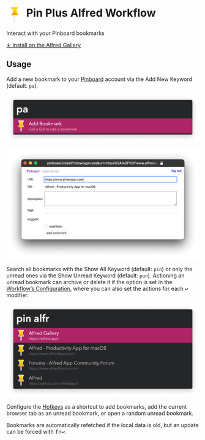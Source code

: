 # <img src='Workflow/icon.png' width='45' align='center' alt='icon'> Pin Plus Alfred Workflow

Interact with your Pinboard bookmarks

<a href='https://alfred.app/workflows/vitor/pin-plus'>⤓ Install on the Alfred Gallery</a>

## Usage

Add a new bookmark to your [Pinboard](https://pinboard.in) account via the Add New Keyword (default: `pa`).

![Add bookmark](Workflow/images/about/pa.png)

![Browser GUI to add bookmark](Workflow/images/about/gui.png)

Search all bookmarks with the Show All Keyword (default: `pin`) or only the unread ones via the Show Unread Keyword (default: `pun`). Actioning an unread bookmark can archive or delete it if the option is set in the [Workflow’s Configuration](https://www.alfredapp.com/help/workflows/user-configuration/), where you can also set the actions for each <kbd>↩&#xFE0E;</kbd> modifier.

![Showing bookmarks matching alfr](Workflow/images/about/pin.png)

Configure the [Hotkeys](https://www.alfredapp.com/help/workflows/triggers/hotkey/) as a shortcut to add bookmarks, add the current browser tab as an unread bookmark, or open a random unread bookmark.

Bookmarks are automatically refetched if the local data is old, but an update can be forced with <kbd>fn</kbd><kbd>↩&#xFE0E;</kbd>.
